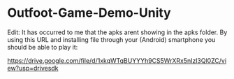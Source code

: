 # Outfoot-Game-Demo-Unity

Edit: It has occurred to me that the apks arent showing in the apks folder. By using this URL and installing file through your (Android) smartphone you should be able to play it:

https://drive.google.com/file/d/1xkqWTqBUYYYh9CS5WrXRx5nIzl3Ql0ZC/view?usp=drivesdk
